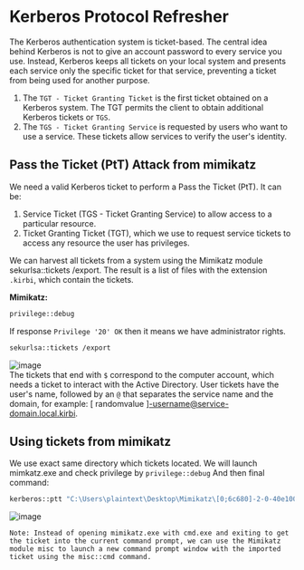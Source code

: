 # Kerberos Protocol Refresher
The Kerberos authentication system is ticket-based. The central idea behind Kerberos is not to give an account password to every service you use. Instead, Kerberos keeps all tickets on your local system and presents each service only the specific ticket for that service, preventing a ticket from being used for another purpose.

1) The `TGT - Ticket Granting Ticket` is the first ticket obtained on a Kerberos system. The TGT permits the client to obtain additional Kerberos tickets or `TGS`.
2) The `TGS - Ticket Granting Service` is requested by users who want to use a service. These tickets allow services to verify the user's identity.

## Pass the Ticket (PtT) Attack from mimikatz
We need a valid Kerberos ticket to perform a Pass the Ticket (PtT). It can be:
1) Service Ticket (TGS - Ticket Granting Service) to allow access to a particular resource.
2) Ticket Granting Ticket (TGT), which we use to request service tickets to access any resource the user has privileges.

We can harvest all tickets from a system using the Mimikatz module sekurlsa::tickets /export. The result is a list of files with the extension `.kirbi`, which contain the tickets.

**Mimikatz:**
```bash
privilege::debug
```
If response `Privilege '20' OK` then it means we have administrator rights.
```bash
sekurlsa::tickets /export
```
![image](https://github.com/offensivecyber03/htbacademy/assets/71892943/bb0b055d-a88c-4df9-b509-c9575cf1f1c9)
<br>
The tickets that end with `$` correspond to the computer account, which needs a ticket to interact with the Active Directory. User tickets have the user's name, followed by an `@` that separates the service name and the domain, for example: [ randomvalue ]-username@service-domain.local.kirbi.

## Using tickets from mimikatz

We use exact same directory which tickets located.
We will launch mimkatz.exe and check privilege by `privilege::debug`
And then final command:
```bash
kerberos::ptt "C:\Users\plaintext\Desktop\Mimikatz\[0;6c680]-2-0-40e10000-plaintext@krbtgt-inlanefreight.htb.kirbi"
```
![image](https://github.com/offensivecyber03/htbacademy/assets/71892943/6ae5912e-a38d-48da-a0c9-c4c2911b9fbf)

```
Note: Instead of opening mimikatz.exe with cmd.exe and exiting to get the ticket into the current command prompt, we can use the Mimikatz module misc to launch a new command prompt window with the imported ticket using the misc::cmd command.
```
